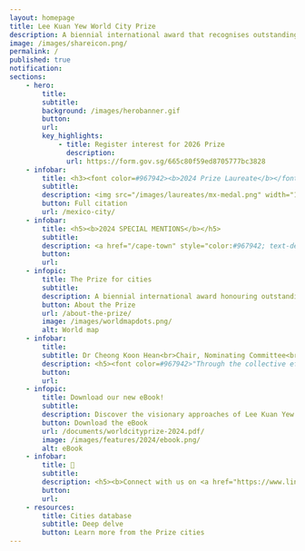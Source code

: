 ```yaml
---
layout: homepage
title: Lee Kuan Yew World City Prize
description: A biennial international award that recognises outstanding cities in tackling urban challenges to bring about a holistic & sustained urban transformation 
image: /images/shareicon.png/
permalink: /
published: true
notification: 
sections:
    - hero:
        title: 
        subtitle: 
        background: /images/herobanner.gif
        button: 
        url: 
        key_highlights:
            - title: Register interest for 2026 Prize
              description: 
              url: https://form.gov.sg/665c80f59ed8705777bc3828
    - infobar:    
        title: <h3><font color=#967942><b>2024 Prize Laureate</b></font></h3><br>
        subtitle: 
        description: <img src="/images/laureates/mx-medal.png" width="150" height="150"><br>Mexico City is awarded the 2024 Prize for its outstanding commitment in uplifting the lives of citizens through innovative and sustainable urban initiatives, especially for the less privileged.
        button: Full citation
        url: /mexico-city/ 
    - infobar:    
        title: <h5><b>2024 SPECIAL MENTIONS</b></h5>
        subtitle: 
        description: <a href="/cape-town" style="color:#967942; text-decoration:underline">Cape Town</a> | <a href="/melbourne2" style="color:#967942; text-decoration:underline">Melbourne</a> | <a href="/rio-de-janeiro" style="color:#967942; text-decoration:underline">Rio de Janeiro</a> | <a href="/wellington" style="color:#967942; text-decoration:underline">Wellington</a>
        button: 
        url: 
    - infopic:    
        title: The Prize for cities
        subtitle: 
        description: A biennial international award honouring outstanding cities in creating liveable, vibrant & sustainable urban communities. Established in 2009, the Prize looks at the holistic transformation of cities over 10 to 20 years.
        button: About the Prize
        url: /about-the-prize/
        image: /images/worldmapdots.png/
        alt: World map
    - infobar:    
        title: 
        subtitle: Dr Cheong Koon Hean<br>Chair, Nominating Committee<br>———
        description: <h5><font color=#967942>"Through the collective efforts of all cities around the world, we can aspire to learn from one another and truly make an impact in creating a better place for ourselves, and our future generations."</font></h5>
        button: 
        url: 
    - infopic:    
        title: Download our new eBook!
        subtitle: 
        description: Discover the visionary approaches of Lee Kuan Yew World City Prize cities from 2010-2024, with exclusive interviews from the Mayors of the 2024 cities, in this comprehensive ebook showcasing exemplary leadership and sustainable urban development.
        button: Download the eBook
        url: /documents/worldcityprize-2024.pdf/
        image: /images/features/2024/ebook.png/
        alt: eBook
    - infobar:
        title: 💬
        subtitle: 
        description: <h5><b>Connect with us on <a href="https://www.linkedin.com/company/worldcityprize/" style="color:#967942; text-decoration:underline;" target="_blank">LinkedIn</a><br><font color="#967942">#worldcityprize</font></b></h5>
        button: 
        url: 
    - resources:
        title: Cities database
        subtitle: Deep delve
        button: Learn more from the Prize cities
---
```

